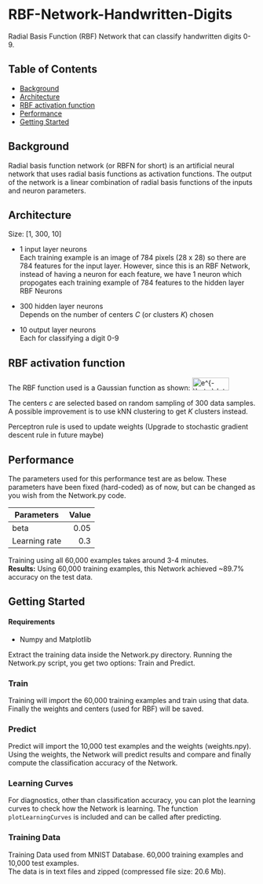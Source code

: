 # RBF-Network-Handwritten-Digits

Radial Basis Function (RBF) Network that can classify handwritten digits 0-9.  
  
## Table of Contents

- [Background](#background)
- [Architecture](#architecture)
- [RBF activation function](#RBF-activation-function)
- [Performance](#performance)
- [Getting Started](#getting-started)

## Background

Radial basis function network (or RBFN for short) is an artificial neural network that uses radial basis functions as activation functions. The output of the network is a linear combination of radial basis functions of the inputs and neuron parameters.  
  
## Architecture

Size: [1, 300, 10]  
  
- 1 input layer neurons  
Each training example is an image of 784 pixels (28 x 28) so there are 784 features for the input layer. However, since this is an RBF Network, instead of having a neuron for each feature, we have 1 neuron which propogates each training example of 784 features to the hidden layer RBF Neurons  
  
- 300 hidden layer neurons  
Depends on the number of centers *C* (or clusters *K*) chosen

- 10 output layer neurons  
Each for classifying a digit 0-9  

## RBF activation function

The RBF function used is a Gaussian function as shown:
<img src="http://www.sciweavers.org/tex2img.php?eq=e%5E%7B-%20%5Cbeta%20%5Cdot%20%20%5C%7C%20x%20-%20c%20%5C%7C%20&bc=White&fc=Black&im=jpg&fs=12&ff=arev&edit=0" border="0" alt="e^{- \beta \dot  \| x - c \| " width="75" height="26" />

The centers *c* are selected based on random sampling of 300 data samples. A possible improvement is to use kNN clustering to get *K* clusters instead.  
  
Perceptron rule is used to update weights (Upgrade to stochastic gradient descent rule in future maybe)  

## Performance

The parameters used for this performance test are as below. These parameters have been fixed (hard-coded) as of now, but can be changed as you wish from the Network.py code.

| Parameters | Value |
| ---------- | ----: |
| beta       | 0.05  |
| Learning rate| 0.3 |

Training using all 60,000 examples takes around 3-4 minutes.  
**Results:** Using 60,000 training examples, this Network achieved ~89.7% accuracy on the test data.

## Getting Started

#### Requirements

- Numpy and Matplotlib

Extract the training data inside the Network.py directory.
Running the Network.py script, you get two options: Train and Predict.

### Train

Training will import the 60,000 training examples and train using that data. Finally the weights and centers (used for RBF) will be saved.

### Predict

Predict will import the 10,000 test examples and the weights (weights.npy). Using the weights, the Network will predict results and compare and finally compute the classification accuracy of the Network.

### Learning Curves

For diagnostics, other than classification accuracy, you can plot the learning curves to check how the Network is learning. The function `plotLearningCurves` is included and can be called after predicting.

### Training Data

Training Data used from MNIST Database. 60,000 training examples and 10,000 test examples.  
The data is in text files and zipped (compressed file size: 20.6 Mb).
